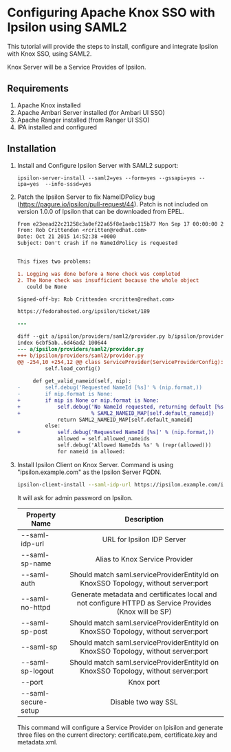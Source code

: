 # Configuring Apache Knox SSO with Ipsilon using SAML2
This tutorial will provide the steps to install, configure and integrate Ipsilon with Knox SSO, using SAML2. 

Knox Server will be a Service Provides of Ipsilon.

## Requirements
1. Apache Knox installed
2. Apache Ambari Server installed (for Ambari UI SSO)
3. Apache Ranger installed (from Ranger UI SSO)
4. IPA installed and configured


## Installation

1. Install and Configure Ipsilon Server with SAML2 support: 

    ```
    ipsilon-server-install --saml2=yes --form=yes --gssapi=yes --ipa=yes  --info-sssd=yes
    ```
2. Patch the Ipsilon Server to fix NameIDPolicy bug (https://pagure.io/ipsilon/pull-request/44). Patch is not included on version 1.0.0 of Ipsilon that can be downloaded from EPEL.

    ```diff
    From e23eead22c21258c3a0ef22a65f8e1aebc115b77 Mon Sep 17 00:00:00 2001
    From: Rob Crittenden <rcritten@redhat.com>
    Date: Oct 21 2015 14:52:38 +0000
    Subject: Don't crash if no NameIdPolicy is requested


    This fixes two problems:

    1. Logging was done before a None check was completed
    2. The None check was insufficient because the whole object
       could be None

    Signed-off-by: Rob Crittenden <rcritten@redhat.com>

    https://fedorahosted.org/ipsilon/ticket/189

    ---

    diff --git a/ipsilon/providers/saml2/provider.py b/ipsilon/providers/saml2/provider.py
    index 6cbf5ab..6d46ad2 100644
    --- a/ipsilon/providers/saml2/provider.py
    +++ b/ipsilon/providers/saml2/provider.py
    @@ -254,10 +254,12 @@ class ServiceProvider(ServiceProviderConfig):
             self.load_config()
     
         def get_valid_nameid(self, nip):
    -        self.debug('Requested NameId [%s]' % (nip.format,))
    -        if nip.format is None:
    +        if nip is None or nip.format is None:
    +            self.debug('No NameId requested, returning default [%s]'
    +                       % SAML2_NAMEID_MAP[self.default_nameid])
                 return SAML2_NAMEID_MAP[self.default_nameid]
             else:
    +            self.debug('Requested NameId [%s]' % (nip.format,))
                 allowed = self.allowed_nameids
                 self.debug('Allowed NameIds %s' % (repr(allowed)))
                 for nameid in allowed:
    ```

3. Install Ipsilon Client on Knox Server. Command is using "ipsilon.example.com" as the Ipsilon Server FQDN.

    ```bash
    ipsilon-client-install --saml-idp-url https://ipsilon.example.com/idp --saml-sp-name knox  --saml-auth "/gateway/knoxsso/api/v1/websso?pac4jCallback=true&client_name=SAML2Client" --saml-no-httpd     --saml-sp-post "/gateway/knoxsso/api/v1/websso?pac4jCallback=true&client_name=SAML2Client" --saml-sp "/gateway/knoxsso/api/v1/websso?pac4jCallback=true&client_name=SAML2Client" --saml-sp-logout="/gateway/knoxsso/api/v1/websso?pac4jCallback=true&client_name=SAML2Client" --port 8443 --saml-secure-setup=false
    ```

    It will ask for admin password on Ipsilon.

    Property Name | Description
    --------------------- | :-------------------------------:
    --saml-idp-url | URL for Ipsilon IDP Server
    --saml-sp-name | Alias to Knox Service Provider
    --saml-auth | Should match saml.serviceProviderEntityId on KnoxSSO Topology, without server:port
    --saml-no-httpd | Generate metadata and certificates local and not configure HTTPD as Service Provides (Knox will be SP)
    --saml-sp-post | Should match saml.serviceProviderEntityId on KnoxSSO Topology, without server:port
    --saml-sp | Should match saml.serviceProviderEntityId on KnoxSSO Topology, without server:port
    --saml-sp-logout | Should match saml.serviceProviderEntityId on KnoxSSO Topology, without server:port
    --port | Knox port
    --saml-secure-setup | Disable two way SSL

    This command will configure a Service Provider on Ipisilon and generate three files on the current directory: certificate.pem, certificate.key and metadata.xml.